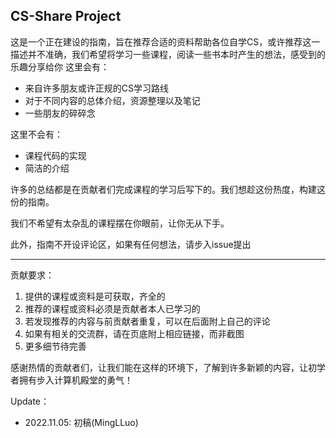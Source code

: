 ## CS-Share Project
这是一个正在建设的指南，旨在推荐合适的资料帮助各位自学CS，或许推荐这一描述并不准确，我们希望将学习一些课程，阅读一些书本时产生的想法，感受到的乐趣分享给你
这里会有：
- 来自许多朋友或许正规的CS学习路线
- 对于不同内容的总体介绍，资源整理以及笔记
- 一些朋友的碎碎念

这里不会有：
- 课程代码的实现
- 简洁的介绍

许多的总结都是在贡献者们完成课程的学习后写下的。我们想趁这份热度，构建这份的指南。

我们不希望有太杂乱的课程摆在你眼前，让你无从下手。

此外，指南不开设评论区，如果有任何想法，请步入issue提出

---
贡献要求：

1. 提供的课程或资料是可获取，齐全的
2. 推荐的课程或资料必须是贡献者本人已学习的
3. 若发现推荐的内容与前贡献者重复，可以在后面附上自己的评论
4. 如果有相关的交流群，请在页底附上相应链接，而非截图
5. 更多细节待完善

感谢热情的贡献者们，让我们能在这样的环境下，了解到许多新颖的内容，让初学者拥有步入计算机殿堂的勇气！

Update：
- 2022.11.05: 初稿(MingLLuo)
